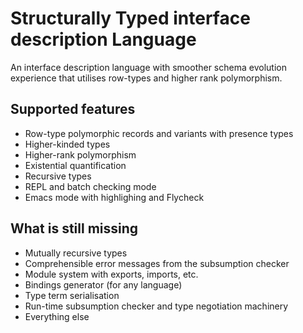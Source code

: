 # Structurally Typed interface description Language

An interface description language with smoother schema evolution
experience that utilises row-types and higher rank polymorphism.

## Supported features

* Row-type polymorphic records and variants with presence types
* Higher-kinded types
* Higher-rank polymorphism
* Existential quantification
* Recursive types
* REPL and batch checking mode
* Emacs mode with highlighing and Flycheck

## What is still missing

* Mutually recursive types
* Comprehensible error messages from the subsumption checker
* Module system with exports, imports, etc.
* Bindings generator (for any language)
* Type term serialisation
* Run-time subsumption checker and type negotiation machinery
* Everything else
